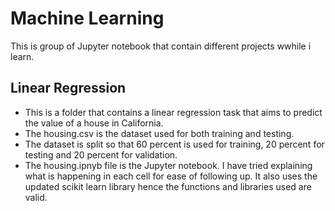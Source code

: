 # Machine Learning
This is group of Jupyter notebook that contain different projects wwhile i learn.

## Linear Regression
 - This is a folder that contains a linear regression task that aims to predict the value of a house in California.
 - The housing.csv is the dataset used for both training and testing.
 - The dataset is split so that 60 percent is used for training, 20 percent for testing and 20 percent for validation.
 - The housing.ipnyb file is the Jupyter notebook. I have tried explaining what is happening in each cell for ease of following up. It also uses the updated scikit learn library hence the functions and libraries used are valid.
